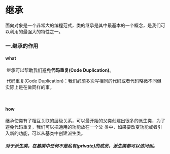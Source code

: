 # 继承

面向对象是一个非常大的编程范式，类的继承是其中最基本的一个概念，是我们可以利用的最强大的特性之一。



### 一.继承的作用

#### what

​	继承可以帮助我们避免**代码重复(Code Duplication)**。

​	代码重复(Code Duplication)：我们必须多次写相同的代码或者代码略微不同但实际上是在做同样的事。

​	

#### how			

​	继承使类有了相互关联的层级关系，可以最开始的父类创建出很多的派生类，为了避免代码重复，我们可以把通用的功能放在一个父	类中，如果要改变功能或者引入新的功能，可以从基类中创建派生类。

##### 	对于派生类，在基类中任何不是私有(private)的成员，派生类都可以访问到。